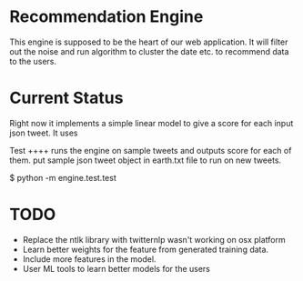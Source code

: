 Recommendation Engine
====================
This engine is supposed to be the heart of our web application.
It will filter out the noise and run algorithm to cluster the date etc.
to recommend data to the users.

Current Status
==============
Right now it implements a simple linear model to give a score for each 
input json tweet. It uses


Test
++++
runs the engine on sample tweets and outputs score for each of them.
put sample json tweet object in earth.txt file to run on new tweets.

$ python -m engine.test.test

TODO
====
+ Replace the ntlk library with twitternlp wasn't working on osx platform
+ Learn better weights for the feature from generated training data.
+ Include more features in the model.
+ User ML tools to learn better models for the users


